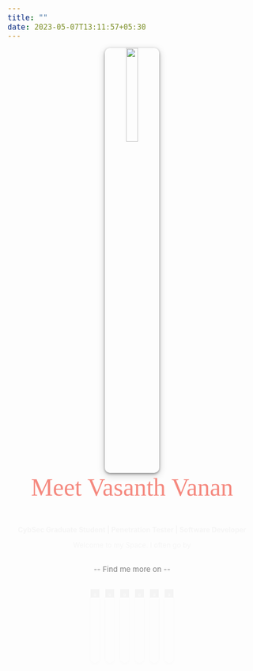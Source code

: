 ```yaml
---
title: ""
date: 2023-05-07T13:11:57+05:30
---
```




<center><img src="https://lh3.googleusercontent.com/pw/AIL4fc9roB195nVJQlTOelIDWWYoqUFz-7MPWv0Kca4voAwPB6vKQu7sO48qu6fu7TJonzSSbFOE5BIEvNoK8ZQNO0RwJzNJ6SXsWQSYPqqAU5ocRR4x7sLg0KUVhG7i3hC81Pb8f-DQvG15cq8vL-dQRbXa=w420-h420-s-no?authuser=1" style="width: 22%;"></center>




<center><span style="font-size:50px;color:#f5897f;font-family:MyFont;">Meet Vasanth Vanan</span><br><br><br>

**CybSec Graduate Student | Penetration Tester | Software Developer** 

Welcome to my Space. I often go by <a id="nameContainer"></a></center>

<br>
<center>
<span style="color:grey;">-- Find me more on --</span>
<br><br>

<p><a href="https://tryhackme.com/p/vasanth.vanan" id="anchor" target="_blank"><img id="logo" src="https://lh3.googleusercontent.com/pw/AIL4fc-fjnCUqtvqeynh7FkHFSxPcQzcV-Nkz3g3TEhenubD_jXzbApCsoaAc11g0QPoIGsuC6ldiDkDEiQAo06Z8Wos23Q3OGgZpu2HxqV0y19Toqe6c7ZdOPj_HDSTXB0pa9_HOjqU9Kh45lodv3d5JRxQ=w803-h804-s-no" alt="TryHackMe" style="width: 3.6%;"></a>&nbsp;&nbsp;
   <a href="https://twitter.com/vasanth__vanan" id="anchor" target="_blank"><img id="logo" src="https://lh3.googleusercontent.com/pw/AIL4fc-fcJnwRTrqlEApovHhXfge_yJTxOvKtnjoNzObdhOjhZBAR0cJGZF9_ykhwLUDZJG5GvN1gYw1N1pQ8WOocmlcWD_Dq4eJl4V3qNarpex7-Qct_swvutkv_WtGCpMhCLA8w6Y8nX64564q06OcmUmm=w803-h804-s-no" alt="Twitter" style="width: 3.6%;"></a>&nbsp;&nbsp;
   <a href="https://github.com/VasanthVanan" id="anchor" target="_blank"><img id="logo" src="https://lh3.googleusercontent.com/pw/AIL4fc_3-Z7zxUvstUN8xxdy1OSGpZOfcxbxoKvJ5PF-dKwRkUWSIZ2U5CZAy1OO7Vtp-dRKnS7nC6app6UiIiwFoY1S6ju5lZEKlxWF8Fd9xxnAgVBHh5mNSlLxQioHmcGwvidXksZjRgqyICspK83FZzEO=w803-h804-s-no" alt="Github" style="width: 3.6%;"></a>&nbsp;&nbsp;
   <a href="https://www.linkedin.com/in/vasanthavanan/" id="anchor" target="_blank"><img id="logo" src="https://lh3.googleusercontent.com/pw/AIL4fc8Aiy2yWXxiKoT3hHouNklHsYdeAyblx90n9TvNqxpsRi40SVrY8KmcrzZDLbiFL5GIhS8g5vpXi3Lm8e9t_4AV0QHvS8ud4Tum_bL3O5etO1NvtFTW_tQ2HyhuNzS2Wn-zRAHkFLM4SLS-i41wcYDl=w803-h804-s-no" alt="LinkedIn" style="width: 3.6%;"></a>&nbsp;&nbsp;
      <a href="https://medium.com/@vasanthavanan" id="anchor" target="_blank"><img id="logo" src="https://lh3.googleusercontent.com/pw/AIL4fc90lRZyKOIdzA0J_hwOQh0UcV7FWQWzx0YNLxvlYQ3IWKdquIlTK0dXpkcbv_eNnTZcCLihtPrhCThriTuX0l_XGmSdUKT3e0crzz_Nv_j0kU_uij0W1jdq2uY9lsrTQPnLVeNW3Nu-F1WmJXQiPYJD=w803-h804-s-no" alt="Medium" style="width: 3.6%;"></a>&nbsp;&nbsp;
   <a href="https://www.instagram.com/vasanth_vanan/" id="anchor" target="_blank"><img id="logo" src="https://lh3.googleusercontent.com/pw/AIL4fc9kCtVPrnw7lrmLO7DePuq0sQxOf6NHMkt186r576eZcu3PFEBWVhgxun0mdne_MFxvYs-G-odJg7q_MjAgrXv7TFUnVvuRJ5JVx9Vr8Yq3Tw2_DdbU1PFlj3xdswWqhKGVuJFwscSCWUuISquhoDSE=w803-h804-s-no" alt="Instagram" style="width: 3.6%;"></a>
   </center>

<script>
  const names = ["vasanth_vanan", "vasanth.vanan", "vasanth__vanan", "VasanthVanan", "vasanthavanan", "busterbayliss8"];
let currentIndex = 0;

function shuffleArray(array) {
  let currentIndex = array.length;
  let temporaryValue, randomIndex;

  while (currentIndex !== 0) {
    randomIndex = Math.floor(Math.random() * currentIndex);
    currentIndex--;

    temporaryValue = array[currentIndex];
    array[currentIndex] = array[randomIndex];
    array[randomIndex] = temporaryValue;
  }

  if (array[array.length - 1] === array[0]) {
    shuffleArray(array);
  }
}


function displayNames() {
  shuffleArray(names);

  const nameContainer = document.getElementById("nameContainer");
  nameContainer.innerHTML = '';

  const nameElement = document.createElement("div");
  nameElement.classList.add("name");
  nameElement.textContent = `(${names[0]})`;
  nameContainer.appendChild(nameElement);

  names = names.slice(1).concat(names[0]);
}

setInterval(displayNames, 1100);
</script>

<style>

@font-face {
  font-family: 'MyFont';
  src: url('/Amoitar.ttf') format('truetype');
}

@keyframes flicker {
  0%, 100% {
    opacity: 1;
  }
  50% {
    opacity: 0.6;
  }
}
    span{
    font-size:15px;
}

img {
    box-shadow: 0px 2px 5px rgba(0, 0, 0, 0.4), 0px 4px 16px rgba(0, 0, 0, 0.2);
    border-radius: 10px;
}

p {
    animation-name: fade-in;
    animation-duration: 1s;
    animation-delay: 0s;
    animation-fill-mode: forwards;
    opacity: 0;
}
  
@keyframes fade-in {
    from {
      opacity: 0;
    }
    to {
      opacity: 1;
    }
}

#anchor{
    background-color:#000;
    color: #000;
}

#logo {
    transition: transform 0.1s ease-in-out;
  }
  
  #logo:hover {
    transform: scale(1.3);
  }
</style>